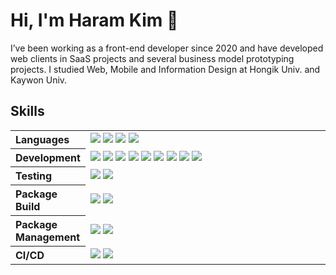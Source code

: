<h1>Hi, I'm Haram Kim 👋</h1>

  <p>I’ve been working as a front-end developer since 2020 and have developed web clients in SaaS projects and several business model prototyping projects. I studied Web, Mobile and Information Design at Hongik Univ. and Kaywon Univ.</p>
  
<h2>Skills</h2>

  <table>
    <tr>
      <th width="12.5%" align="left">Languages</th>
      <td>
        <img src="https://img.shields.io/badge/HTML-E34F26?style=for-the-badge&logo=HTML5&logoColor=white"/>
        <img src="https://img.shields.io/badge/CSS-1572B6?style=for-the-badge&logo=CSS3&logoColor=white"/>
        <img src="https://img.shields.io/badge/TypeScript-3178C6?style=for-the-badge&logo=TypeScript&logoColor=white"/>
        <img src="https://img.shields.io/badge/JavaScript-F7DF1E?style=for-the-badge&logo=JavaScript&logoColor=white"/>
      </td>
    </tr>
    <tr>
      <th width="12.5%" align="left">Development</th>
      <td>
        </--img src="https://img.shields.io/badge/Next.js-000000?style=for-the-badge&logo=Next.js&logoColor=white"/-->
        <img src="https://img.shields.io/badge/React-61DAFB?style=for-the-badge&logo=React&logoColor=white"/>
        <img src="https://img.shields.io/badge/Redux-764ABC?style=for-the-badge&logo=Redux&logoColor=white"/>
        <img src="https://img.shields.io/badge/React Router-CA4245?style=for-the-badge&logo=ReactRouter&logoColor=white"/>
        <img src="https://img.shields.io/badge/React Query-FF4154?style=for-the-badge&logo=ReactQuery&logoColor=white"/>
        <img src="https://img.shields.io/badge/React Hook Form-EC5990?style=for-the-badge&logo=ReactHookForm&logoColor=white"/>
        <img src="https://img.shields.io/badge/Nuxt.js-00DC82?style=for-the-badge&logo=Nuxt.js&logoColor=white"/>
        <img src="https://img.shields.io/badge/Vue-4FC08D?style=for-the-badge&logo=Vue.js&logoColor=white"/>
        <img src="https://img.shields.io/badge/CSS&#8210;in&#8210;JS-DB7093?style=for-the-badge&logo=StyledComponents&logoColor=white"/>
        <img src="https://img.shields.io/badge/Tailwind CSS-06B6D4?style=for-the-badge&logo=TailwindCSS&logoColor=white"/>
      </td>
    </tr>
    <tr>
      <th width="12.5%" align="left">Testing</th>
      <td>
        <img src="https://img.shields.io/badge/Vitest-6E9F18?style=for-the-badge&logo=Vitest&logoColor=white"/>
        <img src="https://img.shields.io/badge/Testing Library-E33332?style=for-the-badge&logo=TestingLibrary&logoColor=white"/>
      </td>
    </tr>
    <tr>
      <th width="12.5%" align="left">Package Build</th>
      <td>
        <img src="https://img.shields.io/badge/Vite-646CFF?style=for-the-badge&logo=Vite&logoColor=white"/>
        <img src="https://img.shields.io/badge/Webpack-8DD6F9?style=for-the-badge&logo=Webpack&logoColor=white"/>
      </td>
    </tr>
    <tr>
      <th width="12.5%" align="left">Package Management</th>
      <td>
        <img src="https://img.shields.io/badge/Lerna-9333EA?style=for-the-badge&logo=Lerna&logoColor=white"/>
        <img src="https://img.shields.io/badge/Yarn-2C8EBB?style=for-the-badge&logo=Yarn&logoColor=white"/>
      </td>
    </tr>
    <tr>
      <th width="12.5%" align="left">CI/CD</th>
      <td>
        <img src="https://img.shields.io/badge/Git-F05032?style=for-the-badge&logo=Git&logoColor=white"/>
        <img src="https://img.shields.io/badge/Github Actions-2088FF?style=for-the-badge&logo=GithubActions&logoColor=white"/>
      </td>
    </tr>
  </table>
